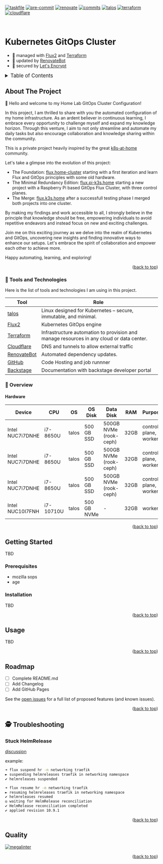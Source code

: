 <!-- markdownlint-disable MD041 -->
<!-- markdownlint-disable MD033 -->
<!-- markdownlint-disable MD051 -->

<!-- PROJECT SHIELDS -->
<!--
*** I'm using markdown "reference style" links for readability.
*** Reference links are enclosed in brackets [ ] instead of parentheses ( ).
*** See the bottom of this document for the declaration of the reference variables
*** for contributors-url, forks-url, etc. This is an optional, concise syntax you may use.
*** https://www.markdownguide.org/basic-syntax/#reference-style-links
-->

[![taskfile][taskfile-shield]][taskfile-url]
[![pre-commit][pre-commit-shield]][pre-commit-url]
[![renovate][renovate-shield]][renovate-dashboard-url]
[![commits][commits-shield]][commits-url]
[![talos][talos-shield]][talos-url]
[![terraform][terraform-shield]][terraform-url]
[![cloudflare][cloudflare-shield]][cloudflare-url]

<!-- PROJECT LOGO -->
<!--<br />
<div align="center">
  <img src="https://cncf-branding.netlify.app/img/projects/flux/horizontal/color/flux-horizontal-color.svg" alt="Logo" width="200" heigh="103">
</div>-->
<br />

# Kubernetes GitOps Cluster

- 💼 managed with [Flux2][flux-url] and [Terraform][terraform-url]
- 🤖 updated by [RenovateBot][renovate-url]
- 🔐 secured by [Let's Encrypt][letsencrypt-url]

<details>
  <summary style="font-size:1.2em;">Table of Contents</summary>
<!-- START doctoc generated TOC please keep comment here to allow auto update -->
<!-- DON'T EDIT THIS SECTION, INSTEAD RE-RUN doctoc TO UPDATE -->

- [About The Project](#about-the-project)
  - [🧰 Tools and Technologies](#%F0%9F%A7%B0-tools-and-technologies)
  - [📖 Overview](#-overview)
- [Getting Started](#getting-started)
  - [Prerequisites](#prerequisites)
  - [Installation](#installation)
- [Usage](#usage)
- [Roadmap](#roadmap)
- [🕵️ Troubleshooting](#%EF%B8%8F-troubleshooting)
  - [Stuck HelmRelease](#stuck-helmrelease)
- [Quality](#quality)

<!-- END doctoc generated TOC please keep comment here to allow auto update -->
</details>

<!-- ABOUT THE PROJECT -->

## About The Project

👋 Hello and welcome to my Home Lab GitOps Cluster Configuration!

In this project, I am thrilled to share with you the automated configuration of my home infrastructure. As an ardent believer in continuous learning, I embrace every opportunity to challenge myself and expand my knowledge horizon.
Through this venture, I aim to not only streamline and automate my daily tasks but also encourage collaboration and knowledge sharing within the community.

This is a private project heavily inspired by the great [k8s-at-home][k8s-at-home-url] community.

Let's take a glimpse into the evolution of this project:

- The Foundation: [flux.home-cluster][flux-home-cluster-url] starting with a first iteration and learn Flux and GitOps principles with some old hardware.
- The Minimal Redundancy Edition: [flux.pi-k3s.home][flux-pi-k3s-home-url] starting a new project with a Raspberry Pi based GitOps Flux Cluster, with three control planes.
- The Merge: [flux.k3s.home][flux-k3s-home-url] after a successfull testing phase I merged both projects into one cluster.

By making my findings and work accessible to all, I strongly believe in the principle that knowledge should be free, empowering individuals to avoid repetitive endeavors and instead focus on new and exciting challenges.

Join me on this exciting journey as we delve into the realm of Kubernetes and GitOps, uncovering new insights and finding innovative ways to enhance our setups. Let's embrace the spirit of collaboration and empower each other to achieve more.

Happy automating, learning, and exploring!

<p align="right">(<a href="#top">back to top</a>)</p>

### 🧰 Tools and Technologies

Here is the list of tools and technologies I am using in this project.

| Tool                              | Role                                                                                     |
| --------------------------------- | ---------------------------------------------------------------------------------------- |
| [talos][talos-url]                | Linux designed for Kubernetes – secure, immutable, and minimal.                          |
| [Flux2][flux-url]                 | Kubernetes GitOps engine                                                                 |
| [Terraform][terraform-url]        | Infrastructure automation to provision and manage resources in any cloud or data center. |
| [Cloudflare][cloudflare-homepage] | DNS and tunnels to allow external traffic                                                |
| [RenovateBot][renovate-url]       | Automated dependency updates.                                                            |
| [GitHub][github-url]              | Code Hosting and job runnner                                                             |
| [Backstage][backstage-url]        | Documentation with backstage developer portal                                            |

### 📖 Overview

#### Hardware

| Device           | CPU       | OS    | OS Disk     | Data Disk              | RAM  | Purpose               |
| ---------------- | --------- | ----- | ----------- | ---------------------- | ---- | --------------------- |
| Intel NUC7i7DNHE | i7-8650U  | talos | 500 GB SSD  | 500GB NVMe (rook-ceph) | 32GB | control-plane, worker |
| Intel NUC7i7DNHE | i7-8650U  | talos | 500 GB SSD  | 500GB NVMe (rook-ceph) | 32GB | control-plane, worker |
| Intel NUC7i7DNHE | i7-8650U  | talos | 500 GB SSD  | 500GB NVMe (rook-ceph) | 32GB | control-plane, worker |
| Intel NUC10I7FNH | i7-10710U | talos | 500 GB NVMe | -                      | 32GB | worker                |

<p align="right">(<a href="#top">back to top</a>)</p>

<!-- GETTING STARTED -->

## Getting Started

TBD

### Prerequisites

- mozilla sops
- age

### Installation

TBD

<p align="right">(<a href="#top">back to top</a>)</p>

<!-- USAGE EXAMPLES -->

## Usage

TBD

<p align="right">(<a href="#top">back to top</a>)</p>

<!-- ROADMAP -->

## Roadmap

- [ ] Complete README.md
- [ ] Add Changelog
- [ ] Add GitHub Pages

See the [open issues][github-issues] for a full list of proposed features (and known issues).

<p align="right">(<a href="#top">back to top</a>)</p>

<!-- TROUBLESHOOTING -->

## 🕵️ Troubleshooting

### Stuck HelmRelease

[discussion](https://github.com/fluxcd/flux2/issues/1878)

example:

```bash
➜ flux suspend hr -n networking traefik
► suspending helmreleases traefik in networking namespace
✔ helmreleases suspended
```

```bash
➜ flux resume hr -n networking traefik
► resuming helmreleases traefik in networking namespace
✔ helmreleases resumed
◎ waiting for HelmRelease reconciliation
✔ HelmRelease reconciliation completed
✔ applied revision 10.9.1
```

<p align="right">(<a href="#top">back to top</a>)</p>

## Quality

[![megalinter][megalinter-badge]][megalinter-url]

<p align="right">(<a href="#top">back to top</a>)</p>

<!-- MARKDOWN LINKS & IMAGES -->
<!-- https://www.markdownguide.org/basic-syntax/#reference-style-links -->

<!-- Links -->

[backstage-url]: https://backstage.spotify.com/
[cloudflare-homepage]: https://www.cloudflare.com/
[flux-home-cluster-url]: https://github.com/tyriis/flux.home-cluster
[flux-k3s-home-url]: https://github.com/tyriis/flux.k3s.home
[flux-pi-k3s-home-url]: https://github.com/tyriis/flux.pi-k3s.home
[flux-url]: https://fluxcd.io/
[github-url]: https://github.com
[github-issues]: https://github.com/tyriis/home-ops/issues
[k8s-at-home-url]: https://k8s-at-home.com/
[letsencrypt-url]: https://letsencrypt.org/
[renovate-dashboard-url]: https://app.renovatebot.com/dashboard#github/tyriis/home-ops
[megalinter-badge]: https://github.com/tyriis/home-ops/workflows/MegaLinter/badge.svg?branch=main
[megalinter-url]: https://github.com/tyriis/home-ops/actions/workflows/mega-linter.yaml?query=branch%3Amain

<!-- Badges -->

[taskfile-shield]: https://img.shields.io/badge/Taskfile-Enabled-brightgreen?style=for-the-badge&logo=task
[taskfile-url]: https://taskfile.dev/
[pre-commit-shield]: https://img.shields.io/badge/pre--commit-enabled-brightgreen?style=for-the-badge&logo=pre-commit
[pre-commit-url]: https://github.com/pre-commit/pre-commit
[renovate-shield]: https://img.shields.io/badge/renovate-enabled-brightgreen?style=for-the-badge&logo=renovatebot
[renovate-url]: https://www.whitesourcesoftware.com/free-developer-tools/renovate/
[commits-shield]: https://img.shields.io/github/last-commit/tyriis/home-ops?style=for-the-badge&logo=github
[commits-url]: https://github.com/tyriis/home-ops/commits/main
[talos-shield]: https://img.shields.io/badge/Talos-1.3.6-ff7300?style=for-the-badge&logo=talos
[talos-url]: https://www.talos.dev/
[terraform-shield]: https://img.shields.io/badge/terraform-1.x-844fba?style=for-the-badge&logo=terraform
[terraform-url]: https://github.com/hashicorp/terraform/releases
[cloudflare-shield]: https://img.shields.io/badge/cloudflare-dns-F38020?style=for-the-badge&logo=cloudflare
[cloudflare-url]: https://dash.cloudflare.com/
